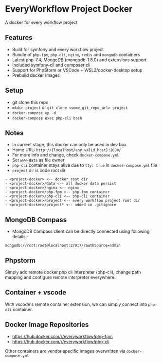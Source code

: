 # EveryWorkflow Project Docker

A docker for every workflow project


## Features

- Build for symfony and every workflow project
- Bundle of `php-fpm`, `php-cli`, `nginx`, `redis` and `mongodb` containers
- Latest php-7.4, MongoDB (mongodb-1.8.0) and extensions support 
- Included symfony-cli and composer cli
- Support for PhpStorm or VSCode + WSL2/docker-desktop setup
- Prebuild docker images


## Setup

- git clone this repo
- `mkdir project` or `git clone <some_git_repo_url> project`
- `docker-compose up -d`
- `docker-compose exec php-cli bash`


## Notes

- In current stage, this docker can only be used in dev box
- Home URL: `http://{localhost/any_valid_host}:2000/` 
- For more info and change, check `docker-compose.yml`
- Set `www-data` as file owner
- `php-cli` container stays alive due to `tty: true` in `docker-compose.yml` file
- `project` dir is code root dir

```
- <project-docker> <-- docker root dir
- <project-docker>/data <-- all docker data persist
- <project-docker>/nginx <-- nginx
- <project-docker>/php-fpm <-- php-fpm container
- <project-docker>/php-cli <-- php-cli container
- <project-docker>/project <-- every workflow project root dir
- <project-docker>/project* <-- added in .gitignore
```


## MongoDB Compass

- MongoDB Compass client can be directly connected using following details:-

```
mongodb://root:root@localhost:27017/?authSource=admin
```


## Phpstorm

Simply add remote docker php cli interpreter (php-cli), change path mapping and configure remote interpreter everywhere.


## Container + vscode

With vscode's remote container extension, we can simply connect into `php-cli` container.


## Docker Image Repositories

- https://hub.docker.com/r/everyworkflow/php-fpm
- https://hub.docker.com/r/everyworkflow/php-cli

Other containers are vendor specific images overwritten via `docker-compose.yml`

